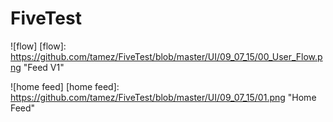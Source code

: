 # FiveTest

![flow]
[flow]: https://github.com/tamez/FiveTest/blob/master/UI/09_07_15/00_User_Flow.png "Feed V1"

![home feed]
[home feed]: https://github.com/tamez/FiveTest/blob/master/UI/09_07_15/01.png "Home Feed"
